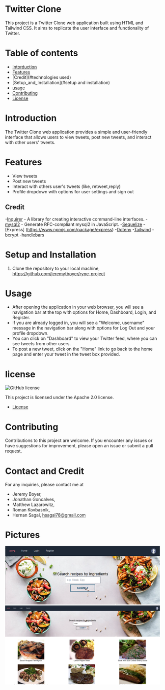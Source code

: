 # Twitter Clone 
This project is a Twitter Clone web application built using HTML and Tailwind CSS. It aims to replicate the user interface and functionality of Twitter.

# Table of contents

- [Intorduction](#introduction)
- [Features](#Features)
- [Credit](#technologies used)
- [Setup_and_Installation](#setup and installation)
- [usage](#usage)
- [Contributing](#contributing)
- [License](#license)

# Introduction

The Twitter Clone web application provides a simple and user-friendly interface that allows users to view tweets, post new tweets, and interact with other users' tweets.

# Features

- View tweets
- Post new tweets
- Interact with others user's tweets (like, retweet,reply)
- Profile dropdown with options for user settings and sign out

## Credit

-[Inquirer](https://www.npmjs.com/package/inquirer) - A library for creating interactive command-line interfaces.
-[mysql2](https://www.npmjs.com/package/mysql2) - Generate RFC-compliant mysql2 in JavaScript.
-[Sequelize](https://www.npmjs.com/package/sequelize) 
-[Express] (https://www.npmjs.com/package/express)
-[Dotenv](https://www.npmjs.com/package/dotenv)
-[Tailwind](https://v2.tailwindcss.com/docs)
-[bcrypt](https://www.npmjs.com/package/bcrypt)
-[handlebars](https://www.npmjs.com/package/handlebars)

# Setup and Installation

1. Clone the repository to your local machine, https://github.com/jeremytboyer/rype-project

# Usage

- After opening the application in your web browser, you will see a navigation bar at the top with options for Home, Dashboard, Login, and Register.
- If you are already logged in, you will see a "Welcome, username" message in the navigation bar along with options for Log Out and your profile dropdown.
- You can click on "Dashboard" to view your Twitter feed, where you can see tweets from other users.
- To post a new tweet, click on the "Home" link to go back to the home page and enter your tweet in the tweet box provided.

# license 
![GitHub license](https://img.shields.io/badge/license-Apache%202.0-blue.svg)

This project is licensed under the Apache 2.0 license.

* [License](#license)

# Contributing

Contributions to this project are welcome. If you encounter any issues or have suggestions for improvement, please open an issue or submit a pull request.

# Contact and Credit 

For any inquiries, please contact me at

 - Jeremy Boyer, 
 - Jonathan Goncalves,
 - Matthew Lazarowitz,
 - Roman Kovbasnik,
 - Hernan Sagal, hsagal78@gmail.com

# Pictures

![Screenshot](/assests/appExamples/firstPage.png)
![Screenshot](/assests/appExamples/optionsDisplay.png)
